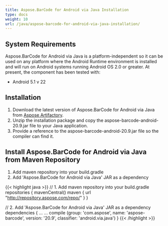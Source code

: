 ```yaml
---
title: Aspose.BarCode for Android via Java Installation
type: docs
weight: 10
url: /java/aspose-barcode-for-android-via-java-installation/
---
```


## **System Requirements**
Aspose.BarCode for Android via Java is a platform-independent so it can be used on any platform where the Android Runtime environment is installed and will run on Android systems running Android OS 2.0 or greater. At present, the component has been tested with:

- Android 5.1 v 22
## **Installation**
1. Download the latest version of Aspose.BarCode for Android via Java from [Aspose Artifactory](https://repository.aspose.com/webapp/#/artifacts/browse/tree/General/repo/com/aspose/aspose-barcode/).
1. Unzip the installation package and copy the aspose-barcode-android-20.9.jar file to your Java application.
1. Provide a reference to the aspose-barcode-android-20.9.jar file so the compiler can find it.
## **Install Aspose.BarCode for Android via Java from Maven Repository**
1. Add maven repository into your build.gradle
1. Add 'Aspose.BarCode for Android via Java' JAR as a dependency

{{< highlight java >}}
 // 1. Add maven repository into your build.gradle 
 repositories {
    mavenCentral()
    maven { url "http://repository.aspose.com/repo/" }
 }
 
 // 2. Add 'Aspose.BarCode for Android via Java' JAR as a dependency 
 dependencies {
    ...
    ...
    compile (group: 'com.aspose', name: 'aspose-barcode', version: '20.9', classifier: 'android.via.java')
 }
{{< /highlight >}}